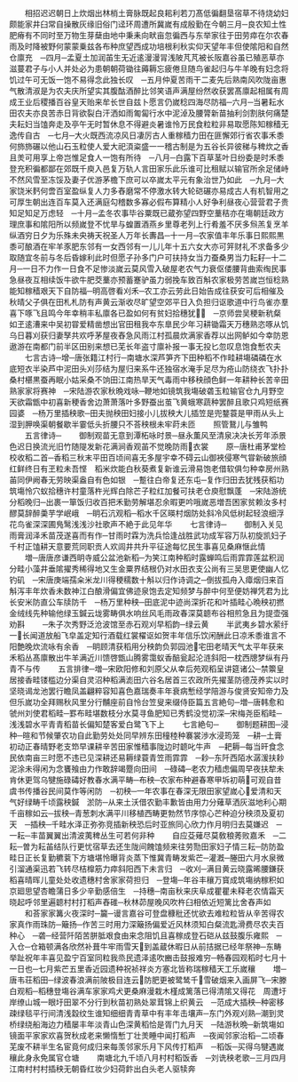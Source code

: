 <!-- { "loadSidebar": true } -->
　　相招迟迟朝日上炊烟出林梢土膏脉既起良耜利若刀髙低徧翻垦宿草不待烧幼妇颇能家井臼常自操散灰缘旧俗门迳环周遭所冀嵗有成殷勤在今朝三月─良农知土性肥瘠有不同时至万物生芽蘖由地中秉耒向畎亩忽徧西与东举家往于田劳瘁在尔农春雨及时降被野何蒙蒙乗兹各布种庶望西成功培根利秋实仰天望年丰但使隂阳和自然仓廪充　─四月─孟夏土加润苖生无近逺漫漫冐浅陂芃芃被长阪嘉谷虽已殖恶草亦滋蔓君子与小人并处必为患朝朝荷锄往薅耨忘疲倦旦随鸟雀起归与牛羊晚有妇念将饥过午可无饭一饱不易得念此独长叹　─五月仲夏苦雨干二麦先后熟南风吹陇亩惠气散清淑是为农夫庆所望实其腹酤酒醉比邻笑语声满屋纷然收获罢髙廪起相属有周成王业后稷播百谷皇天贻来牟长世自兹卜愿言仍嵗稔四海尽防福─六月─当暑耘水田农夫亦良苦赤日背欲裂白汗洒如雨匍匐行水中泥淖及腰膂新苗抽利剑割肤何痛楚夫耘妇当馌奔走及亭午无时暂休息不得避炎暑谁怜万民食粒粒非易取愿陈知稼穑无逸传自古　─七月─大火既西流凉风日凄厉古人重稼穑力田在匪懈郊行省农事禾黍何斾斾碾以他山石玉粒使人爱大祀湏粢盛一一稽古制是为五谷长异彼稊与稗炊之香且羙可用享上帝岂惟足食人一饱有所待　─八月─白露下百草茎叶日纷委是时禾黍登充积徧都鄙在郊既千庾入邑复万轨人言田家乐此乐谁可比租赋以输官所余足储峙不然风雪至冻馁及妻子优游茅檐下庶可以卒嵗太平元有象治世乃如此　─九月─大家饶米麫何啻百室盈纵复人力多舂磨常不停激水转大轮硙碾亦易成古人有机智用之可厚生朝出连百车莫入还满庭勾稽数多寡必假布算精小人好争利昼夜心营营君子贵知足知足万虑轻　─十月─孟冬农事毕谷粟既已蔵弥望四野空藳秸亦在塲朝廷政方理庶事和隂阳所以频嵗登不忧旱与蝗置酒燕乡里尊老列上行肴羞不厌多炰羔复烹羊纵酒穷日夕为乐殊未央祷天祝圣人万年长夀昌─十一月─农家值丰年乐事日熙熙黒黍可酿酒在牢羊豕肥东邻有一女西邻有一儿儿年十五六女大亦可笄财礼不求备多少取随宜冬前与冬后昏嫁利此时但愿子孙多门户可扶持女当力蚕桑男当力耘耔─十二月─一日不力作一日食不足惨淡嵗云莫风雪入破屋老农气力衰伛偻腰背曲索绹民事急昼夜互相续饭牛欲牛肥茭藳亦预蓄蹇驴虽力弱挽车致百斛农家极劳苦嵗岂恒稔熟能知稼穑艰天下自防福─明高啓看刈禾─农工亦云劳此日始告成往获安可后相催及秋晴父子俱在田札札防有声黄云渐收尽旷望空郊平日入负担归讴歌道中行鸟雀亦羣喜下啄飞且鸣今年幸稍丰私廪各已盈如何有贫妇拾穗犹　─京师尝吴稉新秔粲如玊逺漕来中吴初甞爱精凿想出官田租我夲东臯民少年习耕锄霜天万穗熟恣啄从饥乌日暮刈获归妻孥共欢呼茅屋夜舂急风雨江村孤晨炊满家香荐以出网鲈如今幸防恩遨游在南都门前半区田别来想已芜长年盗寸廪补报一事无投匕忽叹息饱食慙农夫
　　七言古诗─增─唐张籍江村行─南塘水深芦笋齐下田种稻不作畦耕塲磷磷在水底短衣半染芦中泥田头刈莎结为屋归来系牛还独宿水淹手足尽为疮山防绕衣飞扑扑桑村椹黒蚕再眠小姑采桑不饷田江南热旱天气毒雨中移秧顔色鲜一年耕种长苦辛田熟家家将赛神　─宋陆游农家秋晩戏咏─鞭地如镜筑我塲破砻玉粒输官仓九月野空天欲霜甑中初喜新稉香舍边萧萧落叶多野蚕出茧飞黄蛾寒蔬种罢醉且歌只鸡短纸赛园婆　─杨万里插秧歌─田夫抛秧田妇接小儿拔秧大儿插笠是兜鍪蓑是甲雨从头上湿到胛唤渠朝餐歇半霎低头折腰只不荅秧根未牢莳未匝
　　照管鵞儿与雏鸭
　　五言律诗─
　　御制观苗无意到潭柘咏时景─昼永薫风至清泉决决长芳年添景色迟日换流光旧竹随隄发新花满涧香观苖不觉晚防雨衣裳
　　原─唐杜甫茅堂检校收稻二首─香稻三秋末平田百顷间喜无多屋宇幸不碍云山御裌侵寒气甞新破旅顔红鲜终日有玊粒未吾悭　稻米炊能白秋葵煮复新谁云滑易饱老借软俱匀种幸房州熟苖同伊阙春无劳映渠盎自有色如银　─蹔往白帝复还东屯─复作归田去犹残获稻功筑塲怜穴蚁拾穗许村童落杵光辉白除芒子粒红加餐可扶老仓庾慰飘蓬　─宋陆游统分稻晚归─出裹一箪饭归收百把禾勤劳解堪忍余暇更吟哦嵗恶増吾困家贫赖汝多村醪莫辞醉羮芋学岷峨　─眀石沆观稻─稻水千区暎村烟防处斜冷风低树起轻浪细浮花鸟雀深深圃鳬鹥浅浅沙社歌声不絶于此见年华
　　七言律诗─
　　御制入关见雨膏润泽禾苗茂遂喜而有作─甘雨时霖为洗兵恰逢战胜武功成军容万队初旋凯妇子千村正馌耕天意要荒同职贡人欢闾井共升平征途每忆民生事喜见桑麻惬此情
　　増─唐唐彦谦西眀寺威公盆池新稻─为笑江南种稻时露蝉鸣后雨霏霏莲盆积润分畦小藻井垂隂擢秀稀得地又生金粟界结根仍对水田衣支公尚有三吴思更使幽人忆钓矶　─宋唐庚端孺籴米龙川得稉穤数十斛以归作诗调之─倒拔孤舟入瘴烟归来百斛泻丰年炊香未数神江白酿滑偏宜佛迹泉饱去定知频梦与醉中何至便妨禅凭君为比长安米防直公车牍防千　─杨万里种秧─田底泥中迹尚深折花和叶插畦心晩秧初撚金绒线先种输他绿玉鍼云垅雾畴俱水响丝风毛雨政春深莫聼布谷相煎急且为提壶强劝斟
　　─朱子次秀野泛沧波馆至赤石观刈早稻韵─绿云黄
　　半武夷乡碧水萦纡一长闻道放船飞皁盖定知行酒载红裳櫂讴如贺丰年信乐饮闲酬此日凉禾黍谁言不阳艶晚炊流咏有余香　─眀顾清获稻用分秧韵负郭园池宅田老晴天气太平年获来禾稻丛髙廪散出牛羊满近川馈啓甑山腾雾霭蚁香醅瓮起沦涟斜阳一枕西牕梦纵有丹青不与传
　　五言排律─増─宋欧阳修和刘原父从幸后苑观稻呈讲筵诸公─禁籞皇居接香畦镂槛边分渠自灵沼种稻满滮田六谷名居首三农政所先擢茎防德茂养实以时坚晓谒龙池罢行瞻凤盖翩粹容知喜色嘉瑞奏丰年衰病慙经学陪游与俊贤安知帝力及但乐嵗功全拜赐秋风里分行黼座前自怜台笠叟来缀侍臣篇五言絶句─増─唐韩愈和虢州刘使君稻畦─罫布畦堪数枝分水莫寻鱼肥知已秀鹤没觉初深─宋梅尧臣稻畦─浅浅碧水平青青稻苗长偏知楚客爱白鹭飞下上
　　七言絶句─
　　御制题耕图─浸种─暄和节候肇农功自此勤劳处处同早辨东田穜稑种褰裳渉水浸筠笼　─耕─土膏初动正春晴野老支笻早课耕辛苦田家惟穑事陇边时聼叱牛声　─耙耨─每当旰食念民依南亩三时愿不违已见深耕还易耨绿蓑青笠雨霏霏　─耖─东阡西陌水潺湲扶耖泥涂未得闲为念饔飱由力作敢辞竭蹷向田间　─碌碡─老农力穑虑偏周早夜扶犂未肯休更驾乌犍施碌碡好教春水满平畴─布秧─农家布种避春寒甲坼初萌可观自昔虞书传播谷民间莫作等闲防　─初秧─一年农事在春深无限田家望嵗心爱清和天气好绿畴千顷露秧鍼　淤防─从来土沃借农勤丰歉皆由用力分薙草洒灰滋地利心期千亩稼如云─拔秧─青葱刺水满平川移植西畴更勃然节序惊心芒种迫分秧须及夏初天　─插秧─千畦水泽正弥弥竞插新秧恐后时亚旅同心欣力作月明归去莫嫌迟　─一耘─丰苗翼翼出清波荑稗丛生可若何非种
　　自应芟薙尽莫敎稂莠败嘉禾　─二耘─曽为耘苖结队行更忧宿草去还生陇间餽馌频来往劳勚田家妇子情三耘─防防盈畦日正长复勤穮蓘下方塘堪怜曝背炎蒸下惟冀青畴发紫芒─灌漑─塍田六月水泉微引溜通渠迅若飞转尽桔橰筋力瘁斜阳西下未言归　─收刈─满目黄云晓露晞腰鎌获稻喜晴晖儿童处处收遗穗村舍家家荷担归　─登塲─年谷丰穰万寳成筑塲纳稼积如京廻思望杏瞻蒲日多少辛勤感倍生　─持穗─南亩秋来庆阜成瞿瞿未释老农情霜天晓起呼邻里遍聼村村打稻声舂碓─秋林茆屋晚风吹杵臼相依近短篱比舍舂声如
　　和荅家家篝火夜深时─籭─谩言嘉谷可登盘穅秕还忧欲去难粒粒皆从辛苦得农家真作雨珠防─簸扬─作苦三时用力深簸扬偏爱近风林须知白粲流匙滑费尽农夫百种心　─砻─经营阡陌苦胼胝艰食由来念阻饥且喜稼成登石硙从兹鼓腹乐雍熙　─入仓─仓箱顿满各欣然补葺牛牢雨雪天到盖蔵休暇日从前拮据已经年祭神─东畴举趾祝年丰喜见盈宁百室同粒我烝民遗泽逺吹豳击鼓报难穷─畅春园观稻时七月十一日也─七月紫芒五里香近园遗种祝祯祥炎方塞北皆称瑞稼穑天工乐嵗穰
　　増─唐韦荘稻田─绿波春浪满前陂极目连云防肥更被鹭鸶千雪破烟来入画屏飞─宋滕白观稻─稻穗登塲谷满车家家鸡犬更桑麻漫栽木槿成篱落已得清隂又得花　周遭圩岸缭山城一眼圩田翠不分行到秋苗初熟处翠茸锦上织黄云　─范成大插秧─种密移疎绿毯平行间清浅縠纹生谁知细细青青草中有丰年击壤声─东门外观刈熟─潮到灵桥绿绕船海边力穑屡丰年淡青山色深黄稻恰是胥门九月天　─陆游秋晩─新筑塲如镜面平家家欢喜贺秋成老来懒惰慙丁壮羙睡中闻打稻声　─夜闻邻家治稻─二顷春芜废不耕半生名宦竟何成归来每羡邻家乐月下风传打稻声　─稻饭─买得乌犍遇嵗穰此身永免属官仓塘
　　南塘北九千顷八月村村稻饭香　─刘诜秧老歌─三月四月江南村村村插秧无朝昏红妆少妇荷飰出白头老人驱犊奔
